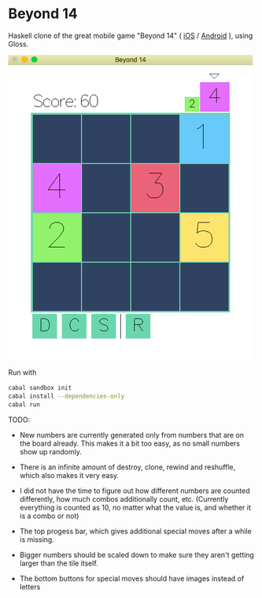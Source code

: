 # Beyond 14
Haskell clone of the great mobile game "Beyond 14" ( [iOS](https://itunes.apple.com/tt/app/beyond-14/id1097469600?mt=8) / [Android](https://play.google.com/store/apps/details?id=com.mojoforest.beyondfourteen&hl=en_US) ), using Gloss.

![Beyond 14 sample](https://github.com/tristanpaust/beyond14/blob/master/assets/beyond14_sample.png "Beyond 14 sample")

Run with 

```bash
cabal sandbox init
cabal install --dependencies-only
cabal run
```

TODO: 

- New numbers are currently generated only from numbers that are on the board already. 
  This makes it a bit too easy, as no small numbers show up randomly.

- There is an infinite amount of destroy, clone, rewind and reshuffle, which also makes it very easy.

- I did not have the time to figure out how different numbers are counted differently, how much combos additionally count, etc. 
  (Currently everything is counted as 10, no matter what the value is, and whether it is a combo or not)

- The top progess bar, which gives additional special moves after a while is missing.

- Bigger numbers should be scaled down to make sure they aren't getting larger than the tile itself.

- The bottom buttons for special moves should have images instead of letters